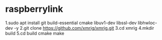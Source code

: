 # raspberrylink
1.sudo apt install git build-essential cmake libuv1-dev libssl-dev libhwloc-dev -y 2.git clone https://github.com/xmrig/xmrig.git
3.cd xmrig
4.mkdir build
5.cd build
cmake 
make
